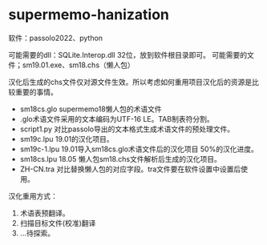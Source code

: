 # supermemo-hanization

软件：passolo2022、python

可能需要的dll：SQLite.Interop.dll 32位，放到软件根目录即可。
可能需要的文件；sm19.01.exe、sm18.chs（懒人包）

汉化后生成的chs文件仅对源文件生效。所以考虑如何重用项目汉化后的资源是比较重要的事情。

- sm18cs.glo supermemo18懒人包的术语文件
- .glo术语文件采用的文本编码为UTF-16 LE。TAB制表符分割。
- script1.py 对比passolo导出的文本格式生成术语文件的预处理文件。
- sm19c.lpu 19.01的汉化项目。
- sm19c-1.lpu 19.01导入sm18cs.glo术语文件后的汉化项目 50%的汉化进度。
- sm18cs.lpu 18.05  懒人包sm18.chs文件解析后生成的汉化项目。
- ZH-CN.tra 对比替换懒人包的对应字段。tra文件要在软件设置中设置后使用。


汉化重用方式：

1. 术语表预翻译。
2. 扫描目标文件(校准)翻译
3. ...待探索。
